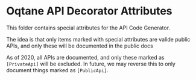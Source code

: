 ﻿# Oqtane API Decorator Attributes

This folder contains special attributes for the API Code Generator.

The idea is that only items marked with special attributes are valide public APIs, and only these will be documented in the public docs 

As of 2020, all APIs are documented, and only these marked as `[PrivateApi]` will be excluded. In future, we may reverse this to only document things marked as `[PublicApi]`.